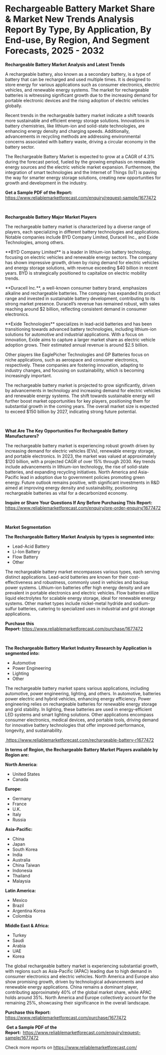 <p><h1>Rechargeable Battery Market Share & Market New Trends Analysis Report By Type, By Application, By End-use, By Region, And Segment Forecasts, 2025 - 2032</h1></p><p><strong>Rechargeable Battery Market Analysis and Latest Trends</strong></p>
<p><p>A rechargeable battery, also known as a secondary battery, is a type of battery that can be recharged and used multiple times. It is designed to store energy for various applications such as consumer electronics, electric vehicles, and renewable energy systems. The market for rechargeable batteries is witnessing significant growth due to the increasing demand for portable electronic devices and the rising adoption of electric vehicles globally.</p><p>Recent trends in the rechargeable battery market indicate a shift towards more sustainable and efficient energy storage solutions. Innovations in battery chemistries, like lithium-ion and solid-state technologies, are enhancing energy density and charging speeds. Additionally, advancements in recycling methods are addressing environmental concerns associated with battery waste, driving a circular economy in the battery sector.</p><p>The Rechargeable Battery Market is expected to grow at a CAGR of 4.3% during the forecast period, fueled by the growing emphasis on renewable energy sources and the electric vehicle market expansion. Furthermore, the integration of smart technologies and the Internet of Things (IoT) is paving the way for smarter energy storage solutions, creating new opportunities for growth and development in the industry.</p></p>
<p><strong>Get a Sample PDF of the Report:&nbsp;</strong> <a href="https://www.reliablemarketforecast.com/enquiry/request-sample/1677472?utm_campaign=3089&utm_medium=2&utm_source=Github&utm_content=ia&utm_term=07042025&utm_id=rechargeable-battery">https://www.reliablemarketforecast.com/enquiry/request-sample/1677472</a></p>
<p>&nbsp;</p>
<p><strong>Rechargeable Battery Major Market Players</strong></p>
<p><p>The rechargeable battery market is characterized by a diverse range of players, each specializing in different battery technologies and applications. Notable companies include BYD Company Limited, Duracell Inc., and Exide Technologies, among others.</p><p>**BYD Company Limited** is a leader in lithium-ion battery technology, focusing on electric vehicles and renewable energy sectors. The company has shown impressive growth, driven by rising demand for electric vehicles and energy storage solutions, with revenue exceeding $40 billion in recent years. BYD is strategically positioned to capitalize on electric mobility trends.</p><p>**Duracell Inc.**, a well-known consumer battery brand, emphasizes alkaline and rechargeable batteries. The company has expanded its product range and invested in sustainable battery development, contributing to its strong market presence. Duracell’s revenue has remained robust, with sales reaching around $2 billion, reflecting consistent demand in consumer electronics.</p><p>**Exide Technologies** specializes in lead-acid batteries and has been transitioning towards advanced battery technologies, including lithium-ion solutions for automotive and industrial applications. With a focus on innovation, Exide aims to capture a larger market share as electric vehicle adoption grows. Their estimated annual revenue is around $2.5 billion.</p><p>Other players like EaglePicher Technologies and GP Batteries focus on niche applications, such as aerospace and consumer electronics, respectively. These companies are fostering innovation, adapting to industry changes, and focusing on sustainability, which is becoming increasingly important.</p><p>The rechargeable battery market is projected to grow significantly, driven by advancements in technology and increasing demand for electric vehicles and renewable energy systems. The shift towards sustainable energy will further boost market opportunities for key players, positioning them for substantial growth in the coming years. The overall market size is expected to exceed $150 billion by 2027, indicating strong future potential.</p></p>
<p>&nbsp;</p>
<p><strong>What Are The Key Opportunities For Rechargeable Battery Manufacturers?</strong></p>
<p><p>The rechargeable battery market is experiencing robust growth driven by increasing demand for electric vehicles (EVs), renewable energy storage, and portable electronics. In 2023, the market was valued at approximately $120 billion, with a projected CAGR of over 15% through 2030. Key trends include advancements in lithium-ion technology, the rise of solid-state batteries, and expanding recycling initiatives. North America and Asia-Pacific lead in adoption due to government policies promoting green energy. Future outlook remains positive, with significant investments in R&D aimed at improving energy density and sustainability, positioning rechargeable batteries as vital for a decarbonized economy.</p></p>
<p><strong>Inquire or Share Your Questions If Any Before Purchasing This Report:</strong> <a href="https://www.reliablemarketforecast.com/enquiry/pre-order-enquiry/1677472?utm_campaign=3089&utm_medium=2&utm_source=Github&utm_content=ia&utm_term=07042025&utm_id=rechargeable-battery">https://www.reliablemarketforecast.com/enquiry/pre-order-enquiry/1677472</a></p>
<p>&nbsp;</p>
<p><strong>Market Segmentation</strong></p>
<p><strong>The Rechargeable Battery Market Analysis by types is segmented into:</strong></p>
<p><ul><li>Lead-Acid Battery</li><li>Li-Ion Battery</li><li>Flow Battery</li><li>Other</li></ul></p>
<p><p>The rechargeable battery market encompasses various types, each serving distinct applications. Lead-acid batteries are known for their cost-effectiveness and robustness, commonly used in vehicles and backup power systems. Lithium-ion batteries offer high energy density and are prevalent in portable electronics and electric vehicles. Flow batteries utilize liquid electrolytes for scalable energy storage, ideal for renewable energy systems. Other market types include nickel-metal hydride and sodium-sulfur batteries, catering to specialized uses in industrial and grid storage applications.</p></p>
<p><strong>Purchase this Report:&nbsp;</strong><a href="https://www.reliablemarketforecast.com/purchase/1677472?utm_campaign=3089&utm_medium=2&utm_source=Github&utm_content=ia&utm_term=07042025&utm_id=rechargeable-battery">https://www.reliablemarketforecast.com/purchase/1677472</a></p>
<p>&nbsp;</p>
<p><strong>The Rechargeable Battery Market Industry Research by Application is segmented into:</strong></p>
<p><ul><li>Automotive</li><li>Power Engineering</li><li>Lighting</li><li>Other</li></ul></p>
<p><p>The rechargeable battery market spans various applications, including automotive, power engineering, lighting, and others. In automotive, batteries power electric and hybrid vehicles, enhancing energy efficiency. Power engineering relies on rechargeable batteries for renewable energy storage and grid stability. In lighting, these batteries are used in energy-efficient LED systems and smart lighting solutions. Other applications encompass consumer electronics, medical devices, and portable tools, driving demand for innovative battery technologies that offer improved performance, longevity, and sustainability.</p></p>
<p><a href="https://www.reliablemarketforecast.com/rechargeable-battery-r1677472?utm_campaign=3089&utm_medium=2&utm_source=Github&utm_content=ia&utm_term=07042025&utm_id=rechargeable-battery">&nbsp;https://www.reliablemarketforecast.com/rechargeable-battery-r1677472</a></p>
<p><strong>In terms of Region, the Rechargeable Battery Market Players available by Region are:</strong></p>
<p>
    <p> <strong> North America: </strong>
        <ul>
            <li>United States</li>
            <li>Canada</li>
        </ul>
        </p> 
    <p> <strong> Europe: </strong>
        <ul>
            <li>Germany</li>
            <li>France</li>
            <li>U.K.</li>
            <li>Italy</li>
            <li>Russia</li>
        </ul>
        </p> 
    <p> <strong> Asia-Pacific: </strong>
        <ul>
            <li>China</li>
            <li>Japan</li>
            <li>South Korea</li>
            <li>India</li>
            <li>Australia</li>
            <li>China Taiwan</li>
            <li>Indonesia</li>
            <li>Thailand</li>
            <li>Malaysia</li>
        </ul>
        </p> 
    <p> <strong> Latin America: </strong>
        <ul>
            <li>Mexico</li>
            <li>Brazil</li>
            <li>Argentina Korea</li>
            <li>Colombia</li>
        </ul>
        </p> 
    <p> <strong> Middle East & Africa: </strong>
        <ul>
            <li>Turkey</li>
            <li>Saudi</li>
            <li>Arabia</li>
            <li>UAE</li>
            <li>Korea</li>
        </ul>
    </p>
    </p>
<p><p>The global rechargeable battery market is experiencing substantial growth, with regions such as Asia-Pacific (APAC) leading due to high demand in consumer electronics and electric vehicles. North America and Europe also show promising growth, driven by technological advancements and renewable energy applications. China remains a dominant player, contributing approximately 40% of the global market share, while APAC holds around 35%. North America and Europe collectively account for the remaining 25%, showcasing their significance in the overall landscape.</p></p>
<p><strong>Purchase this Report: </strong><a href="https://www.reliablemarketforecast.com/purchase/1677472?utm_campaign=3089&utm_medium=2&utm_source=Github&utm_content=ia&utm_term=07042025&utm_id=rechargeable-battery">https://www.reliablemarketforecast.com/purchase/1677472</a></p>
<p>&nbsp;<strong>Get a Sample PDF of the Report:&nbsp;&nbsp;</strong><a href="https://www.reliablemarketforecast.com/enquiry/request-sample/1677472?utm_campaign=3089&utm_medium=2&utm_source=Github&utm_content=ia&utm_term=07042025&utm_id=rechargeable-battery">https://www.reliablemarketforecast.com/enquiry/request-sample/1677472</a></p>
<p><strong></strong></p>
<p>Check more reports on <a href="https://www.reliablemarketforecast.com/?utm_campaign=3089&utm_medium=2&utm_source=Github&utm_content=ia&utm_term=07042025&utm_id=rechargeable-battery">https://www.reliablemarketforecast.com/</a></p>
